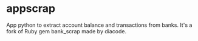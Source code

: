 # appscrap
App python to extract account balance and transactions from banks. It's a fork of Ruby gem bank_scrap made by diacode.
